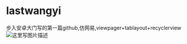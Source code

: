 # lastwangyi

步入安卓大门写的第一篇github,仿网易,viewpager+tablayout+recyclerview
![这里写图片描述](http://img.blog.csdn.net/20170308160316792?watermark/2/text/aHR0cDovL2Jsb2cuY3Nkbi5uZXQvcXFfMTU1Mjc3MDk=/font/5a6L5L2T/fontsize/400/fill/I0JBQkFCMA==/dissolve/70/gravity/SouthEast)
